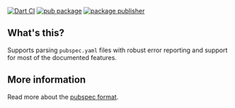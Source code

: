 [![Dart CI](https://github.com/dart-lang/pubspec_parse/actions/workflows/test-package.yml/badge.svg)](https://github.com/dart-lang/pubspec_parse/actions/workflows/test-package.yml)
[![pub package](https://img.shields.io/pub/v/pubspec_parse.svg)](https://pub.dev/packages/pubspec_parse)
[![package publisher](https://img.shields.io/pub/publisher/pubspec_parse.svg)](https://pub.dev/packages/pubspec_parse/publisher)

## What's this?

Supports parsing `pubspec.yaml` files with robust error reporting and support
for most of the documented features.

## More information

Read more about the [pubspec format](https://dart.dev/tools/pub/pubspec).
